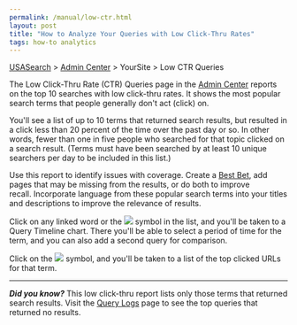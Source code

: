 ```yaml
---
permalink: /manual/low-ctr.html
layout: post
title: "How to Analyze Your Queries with Low Click-Thru Rates"
tags: how-to analytics
---
```

[USASearch](http://usasearch.howto.gov) > [Admin Center](http://search.usa.gov/affiliates/home) > YourSite > Low CTR Queries

The Low Click-Thru Rate (CTR) Queries page in the [Admin Center](http://search.usa.gov/affiliates/home) reports on the top 10 searches with low click-thru rates. It shows the most popular search terms that people generally don't act (click) on.

You'll see a list of up to 10 terms that returned search results, but resulted in a click less than 20 percent of the time over the past day or so. In other words, fewer than one in five people who searched for that topic clicked on a search result. (Terms must have been searched by at least 10 unique searchers per day to be included in this list.)

Use this report to identify issues with coverage. Create a <a href="/manual/best-bets.html">Best Bet</a>, add pages that may be missing from the results, or do both to improve recall. Incorporate language from these popular search terms into your titles and descriptions to improve the relevance of results.

Click on any linked word or the <img src="http://f22818b4dfc10241d8a3-f1564c64756a8cfee25b6b19953b1d23.r31.cf2.rackcdn.com/tumblr_mceq7b8LbQ1qid15q.png"/> symbol in the list, and you'll be taken to a Query Timeline chart. There you'll be able to select a period of time for the term, and you can also add a second query for comparison.

Click on the <img src="http://f22818b4dfc10241d8a3-f1564c64756a8cfee25b6b19953b1d23.r31.cf2.rackcdn.com/tumblr_mceqaa2dn41qid15q.png"/> symbol, and you'll be taken to a list of the top clicked URLs for that term.

---
***Did you know?*** This low click-thru report lists only those terms that returned search results. Visit the <a href="/manual/query-logs.html">Query Logs</a> page to see the top queries that returned no results.